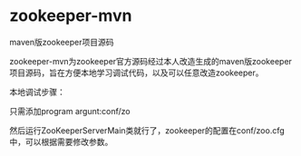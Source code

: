 # zookeeper-mvn
maven版zookeeper项目源码

zookeeper-mvn为zookeeper官方源码经过本人改造生成的maven版zookeeper项目源码，旨在方便本地学习调试代码，以及可以任意改造zookeeper。

本地调试步骤：

只需添加program argunt:conf/zo

然后运行ZooKeeperServerMain类就行了，zookeeper的配置在conf/zoo.cfg中，可以根据需要修改参数。




